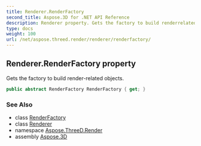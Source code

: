 ```yaml
---
title: Renderer.RenderFactory
second_title: Aspose.3D for .NET API Reference
description: Renderer property. Gets the factory to build renderrelated objects
type: docs
weight: 100
url: /net/aspose.threed.render/renderer/renderfactory/
---
```

## Renderer.RenderFactory property

Gets the factory to build render-related objects.

```csharp
public abstract RenderFactory RenderFactory { get; }
```

### See Also

* class [RenderFactory](../../renderfactory/)
* class [Renderer](../)
* namespace [Aspose.ThreeD.Render](../../renderer/)
* assembly [Aspose.3D](../../../)


